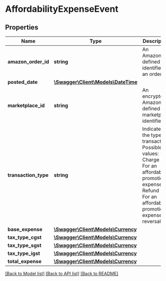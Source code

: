 # AffordabilityExpenseEvent

## Properties
Name | Type | Description | Notes
------------ | ------------- | ------------- | -------------
**amazon_order_id** | **string** | An Amazon-defined identifier for an order. | [optional] 
**posted_date** | [**\Swagger\Client\Models\\DateTime**](\DateTime.md) |  | [optional] 
**marketplace_id** | **string** | An encrypted, Amazon-defined marketplace identifier. | [optional] 
**transaction_type** | **string** | Indicates the type of transaction.   Possible values:  * Charge - For an affordability promotion expense.  * Refund - For an affordability promotion expense reversal. | [optional] 
**base_expense** | [**\Swagger\Client\Models\Currency**](Currency.md) |  | [optional] 
**tax_type_cgst** | [**\Swagger\Client\Models\Currency**](Currency.md) |  | 
**tax_type_sgst** | [**\Swagger\Client\Models\Currency**](Currency.md) |  | 
**tax_type_igst** | [**\Swagger\Client\Models\Currency**](Currency.md) |  | 
**total_expense** | [**\Swagger\Client\Models\Currency**](Currency.md) |  | [optional] 

[[Back to Model list]](../../README.md#documentation-for-models) [[Back to API list]](../../README.md#documentation-for-api-endpoints) [[Back to README]](../../README.md)

